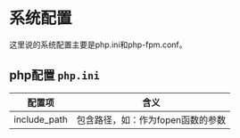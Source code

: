 # 系统配置

这里说的系统配置主要是php.ini和php-fpm.conf。

## php配置 `php.ini`

|配置项         |含义           |
|---------------|---------------|
|include_path   |包含路径，如：作为fopen函数的参数    |





